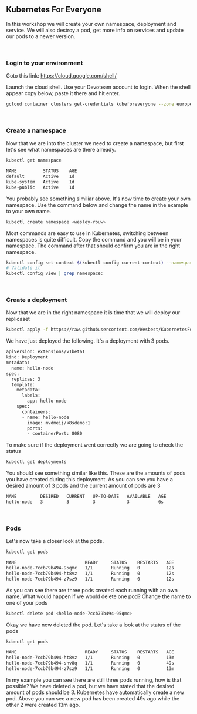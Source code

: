  Kubernetes For Everyone
-----------------------

In this workshop we will create your own namespace, deployment and service. We will also destroy a pod, get more info on services and update our pods to a newer version.

&nbsp;
###  Login to your environment
Goto this link: https://cloud.google.com/shell/

Launch the cloud shell. Use your Devoteam account to login. When the shell appear copy below, paste it there and hit enter.
```bash
gcloud container clusters get-credentials kubeforeveryone --zone europe-west2-a --project dulcet-provider-225307
```

&nbsp;
### Create a namespace
Now that we are into the cluster we need to create a namespace, but first let's see what namespaces are there already.

```bash
kubectl get namespace
```
```bash
NAME          STATUS    AGE
default       Active    1d
kube-system   Active    1d
kube-public   Active    1d
```

You probably see something similiar above. It's now time to create your own namespace. Use the command below and change the name in the example to your own name.

```bash
kubectl create namespace <wesley-rouw>
```
Most commands are easy to use in Kubernetes, switching between namespaces is quite difficult. Copy the command and you will be in your namespace. The command after that should confirm you are in the right namespace.

```bash
kubectl config set-context $(kubectl config current-context) --namespace=wesley-rouw
# Validate it
kubectl config view | grep namespace:
```

&nbsp;
### Create a deployment
Now that we are in the right namespace it is time that we will deploy our replicaset

```bash
kubectl apply -f https://raw.githubusercontent.com/Wesbest/KubernetesForEveryone/master/Training/kubernetes_deployment1.yaml
````
We have just deployed the following. It's a deployment with 3 pods. 
```bash
apiVersion: extensions/v1beta1
kind: Deployment
metadata:
  name: hello-node
spec:
  replicas: 3
  template:
    metadata:
      labels:
        app: hello-node
    spec:
      containers:
      - name: hello-node
        image: mvdmeij/k8sdemo:1
        ports:
        - containerPort: 8080
```

To make sure if the deployment went correctly we are going to check the status

```bash
kubectl get deployments
```
You should see something similar like this. These are the amounts of pods you have created during this deployment. As you can see you have a desired amount of 3 pods and the current amount of pods are 3

```bash
NAME         DESIRED   CURRENT   UP-TO-DATE   AVAILABLE   AGE
hello-node   3         3         3            3           6s
```
&nbsp;
### Pods
Let's now take a closer look at the pods. 
```bash
kubectl get pods
```

```bash
NAME                          READY     STATUS    RESTARTS   AGE
hello-node-7ccb79b494-95qmc   1/1       Running   0          12s
hello-node-7ccb79b494-ht8vz   1/1       Running   0          12s
hello-node-7ccb79b494-z7sz9   1/1       Running   0          12s
```
As you can see there are three pods created each running with an own name. What would happen if we would delete one pod? Change the name to one of your pods

```bash
kubectl delete pod <hello-node-7ccb79b494-95qmc>
```

Okay we have now deleted the pod. Let's take a look at the status of the pods

```bash
kubectl get pods
```

```bash
NAME                          READY     STATUS    RESTARTS   AGE
hello-node-7ccb79b494-ht8vz   1/1       Running   0          13m
hello-node-7ccb79b494-shv8q   1/1       Running   0          49s
hello-node-7ccb79b494-z7sz9   1/1       Running   0          13m
```
In my example you can see there are still three pods running, how is that possible? We have deleted a pod, but we have stated that the desired amount of pods should be 3. Kubernetes have automatically create a new pod. Above you can see a new pod has been created 49s ago while the other 2 were created 13m ago. 
